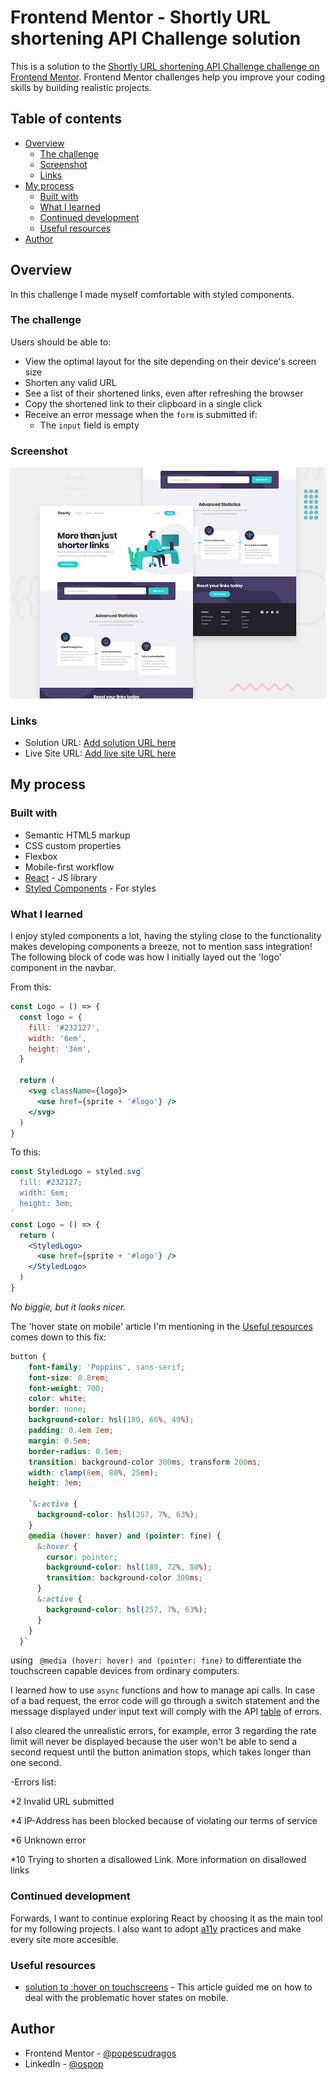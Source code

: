 # Frontend Mentor - Shortly URL shortening API Challenge solution

This is a solution to the [Shortly URL shortening API Challenge challenge on Frontend Mentor](https://www.frontendmentor.io/challenges/url-shortening-api-landing-page-2ce3ob-G). Frontend Mentor challenges help you improve your coding skills by building realistic projects.

## Table of contents

- [Overview](#overview)
  - [The challenge](#the-challenge)
  - [Screenshot](#screenshot)
  - [Links](#links)
- [My process](#my-process)
  - [Built with](#built-with)
  - [What I learned](#what-i-learned)
  - [Continued development](#continued-development)
  - [Useful resources](#useful-resources)
- [Author](#author)

## Overview

In this challenge I made myself comfortable with styled components.

### The challenge

Users should be able to:

- View the optimal layout for the site depending on their device's screen size
- Shorten any valid URL
- See a list of their shortened links, even after refreshing the browser
- Copy the shortened link to their clipboard in a single click
- Receive an error message when the `form` is submitted if:
  - The `input` field is empty

### Screenshot

![](./desktop-preview.jpg)

### Links

- Solution URL: [Add solution URL here](https://your-solution-url.com)
- Live Site URL: [Add live site URL here](https://shortly-fem.netlify.app/)

## My process

### Built with

- Semantic HTML5 markup
- CSS custom properties
- Flexbox
- Mobile-first workflow
- [React](https://reactjs.org/) - JS library
- [Styled Components](https://styled-components.com/) - For styles

### What I learned

I enjoy styled components a lot, having the styling close to the functionality makes developing components a breeze, not to mention sass integration! The following block of code was how I initially layed out the 'logo' component in the navbar.

From this:

```jsx
const Logo = () => {
  const logo = {
    fill: '#232127',
    width: '6em',
    height: '3em',
  }

  return (
    <svg className={logo}>
      <use href={sprite + '#logo'} />
    </svg>
  )
}
```

To this:

```jsx
const StyledLogo = styled.svg`
  fill: #232127;
  width: 6em;
  height: 3em;
`
const Logo = () => {
  return (
    <StyledLogo>
      <use href={sprite + '#logo'} />
    </StyledLogo>
  )
}
```

_No biggie, but it looks nicer._

The 'hover state on mobile' article I'm mentioning in the [Useful resources](#useful-resources) comes down to this fix:

```scss
button {
    font-family: 'Poppins', sans-serif;
    font-size: 0.8rem;
    font-weight: 700;
    color: white;
    border: none;
    background-color: hsl(180, 66%, 49%);
    padding: 0.4em 2em;
    margin: 0.5em;
    border-radius: 0.5em;
    transition: background-color 300ms, transform 200ms;
    width: clamp(8em, 80%, 25em);
    height: 3em;

    `&:active {
      background-color: hsl(257, 7%, 63%);
    }
    @media (hover: hover) and (pointer: fine) {
      &:hover {
        cursor: pointer;
        background-color: hsl(180, 72%, 80%);
        transition: background-color 300ms;
      }
      &:active {
        background-color: hsl(257, 7%, 63%);
      }
    }
  }`
```

using ` @media (hover: hover) and (pointer: fine)` to differentiate the touchscreen capable devices from ordinary computers.

I learned how to use `async` functions and how to manage api calls.
  In case of a bad request, the error code will go through a switch statement and the message displayed under input text will comply with the API <a href="https://shrtco.de/docs/">table</a> of errors.

I also cleared the unrealistic errors, for example, error 3 regarding the rate limit will never be displayed because the user won't be able to send a second request until the button animation stops, which takes longer than one second.

-Errors list:

<!-- 1 	No URL specified ("url" parameter is empty) -->

*2 Invalid URL submitted

<!-- 3 	Rate limit reached. Wait a second and try again -->

*4 IP-Address has been blocked because of violating our terms of service

<!-- 5 	shrtcode code (slug) already taken/in use -->

*6 Unknown error

<!-- 7 	No code specified ("code" parameter is empty) -->
<!-- 8 	Invalid code submitted (code not found/there is no such short-link) -->
<!-- 9 	Missing required parameters -->

*10 Trying to shorten a disallowed Link. More information on disallowed links

### Continued development

Forwards, I want to continue exploring React by choosing it as the main tool for my following projects.
I also want to adopt <a href="https://www.a11yproject.com/">a11y</a> practices and make every site more accesible.

### Useful resources

- [solution to :hover on touchscreens](https://medium.com/@mezoistvan/finally-a-css-only-solution-to-hover-on-touchscreens-c498af39c31c) - This article guided me on how to deal with the problematic hover states on mobile.

## Author

- Frontend Mentor - [@popescudragos](https://www.frontendmentor.io/profile/popescudragos)
- LinkedIn - [@ospop](https://www.linkedin.com/in/ospop/)
